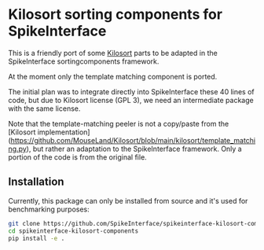 # Kilosort sorting components for SpikeInterface

This is a friendly port of some [Kilosort](https://github.com/MouseLand/Kilosort/) parts to be adapted in the SpikeInterface sortingcomponents framework.

At the moment only the template matching component is ported.

The initial plan was to integrate directly into SpikeInterface these 40 lines of code, but due to Kilosort
license (GPL 3), we need an intermediate package with the same license.

Note that the template-matching peeler is not a copy/paste from the [Kilosort implementation]
(https://github.com/MouseLand/Kilosort/blob/main/kilosort/template_matching.py),
but rather an adaptation to the SpikeInterface framework. Only a portion of the code is from the original file.


## Installation

Currently, this package can only be installed from source and it's used for benchmarking purposes:

```bash
git clone https://github.com/SpikeInterface/spikeinterface-kilosort-components.git
cd spikeinterface-kilosort-components
pip install -e .
```

